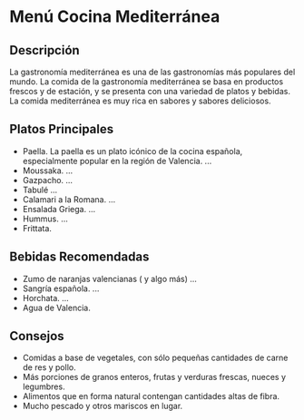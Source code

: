 # Menú Cocina Mediterránea

## Descripción​
La gastronomía mediterránea es una de las gastronomías más populares del mundo. La comida de la gastronomía mediterránea se basa en productos frescos y de estación, y se presenta con una variedad de platos y bebidas. La comida mediterránea es muy rica en sabores y sabores deliciosos.

## Platos Principales
- Paella. La paella es un plato icónico de la cocina española, especialmente popular en la región de Valencia. ...
- Moussaka. ...
- Gazpacho. ...
- Tabulé ...
- Calamari a la Romana. ...
- Ensalada Griega. ...
- Hummus. ...
- Frittata.

## Bebidas Recomendadas
- Zumo de naranjas valencianas ( y algo más) ...
- Sangría española. ...
- Horchata. ...
- Agua de Valencia.

## Consejos
- Comidas a base de vegetales, con sólo pequeñas cantidades de carne de res y pollo.
- Más porciones de granos enteros, frutas y verduras frescas, nueces y legumbres.
- Alimentos que en forma natural contengan cantidades altas de fibra.
- Mucho pescado y otros mariscos en lugar.